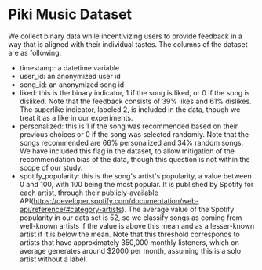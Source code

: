 # Piki Music Dataset

We collect binary data while incentivizing users to provide feedback in a way that is aligned with their individual tastes. The columns of the dataset are as following: 

- timestamp: a datetime variable
- user_id: an anonymized user id
- song_id: an anonymized song id
- liked: this is the binary indicator, 1 if the song is liked, or 0 if the song is disliked. Note that the feedback consists of 39\% likes and 61\% dislikes. The superlike indicator, labeled 2, is included in the data, though we treat it as a like in our experiments.
- personalized: this is 1 if the song was recommended based on their previous choices or 0 if the song was selected randomly. Note that the songs recommended are 66\% personalized and 34\% random songs. We have included this flag in the dataset, to allow mitigation of the recommendation bias of the data, though this question is not within the scope of our study.
- spotify_popularity: this is the song's artist's popularity, a value between 0 and 100, with 100 being the most popular. It is published by Spotify for each artist, through their publicly-available API(https://developer.spotify.com/documentation/web-api/reference/#category-artists). The average value of the Spotify popularity in our data set is 52, so we classify songs as coming from well-known artists if the value is above this mean and as a lesser-known artist if it is below the mean. Note that this threshold corresponds to artists that have approximately 350,000 monthly listeners, which on average generates around \$2000 per month, assuming this is a solo artist without a label.
